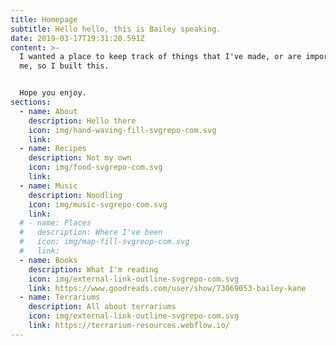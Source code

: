 ```yaml
---
title: Homepage
subtitle: Hello hello, this is Bailey speaking.
date: 2019-03-17T19:31:20.591Z
content: >-
  I wanted a place to keep track of things that I've made, or are important to
  me, so I built this.


  Hope you enjoy.
sections:
  - name: About
    description: Hello there
    icon: img/hand-waving-fill-svgrepo-com.svg
    link:
  - name: Recipes
    description: Not my own
    icon: img/food-svgrepo-com.svg
    link: 
  - name: Music
    description: Noodling
    icon: img/music-svgrepo-com.svg
    link: 
  # - name: Places
  #   description: Where I've been
  #   icon: img/map-fill-svgreop-com.svg
  #   link: 
  - name: Books
    description: What I'm reading
    icon: img/external-link-outline-svgrepo-com.svg
    link: https://www.goodreads.com/user/show/73069053-bailey-kane
  - name: Terrariums
    description: All about terrariums
    icon: img/external-link-outline-svgrepo-com.svg
    link: https://terrarium-resources.webflow.io/
---
```

